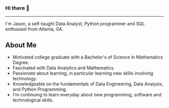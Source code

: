 ### Hi there 👋
___
<p>
I'm Jason, a self-taught Data Analyst, Python programmer and SQL enthusiast from Atlanta, GA.
</p>

## About Me

- Motivated college graduate with a Bachelor's of Science in Mathematics Degree.
- Fascinated with Data Analytics and Mathematics.
- Passionate about learning, in particular learning new skills involving technology.
- Knowledgeable on the fundamentals of Data Engineering, Data Analysis, and Python Programming.
- I'm continuing to learn everyday about new programming, software and technological skills.


<!--
**Jay-Farrow/Jay-Farrow** is a ✨ _special_ ✨ repository because its `README.md` (this file) appears on your GitHub profile.

Here are some ideas to get you started:

- 🔭 I’m currently working on ...
- 🌱 I’m currently learning ...
- 👯 I’m looking to collaborate on ...
- 🤔 I’m looking for help with ...
- 💬 Ask me about ...
- 📫 How to reach me: ...
- 😄 Pronouns: ...
- ⚡ Fun fact: ...
-->
